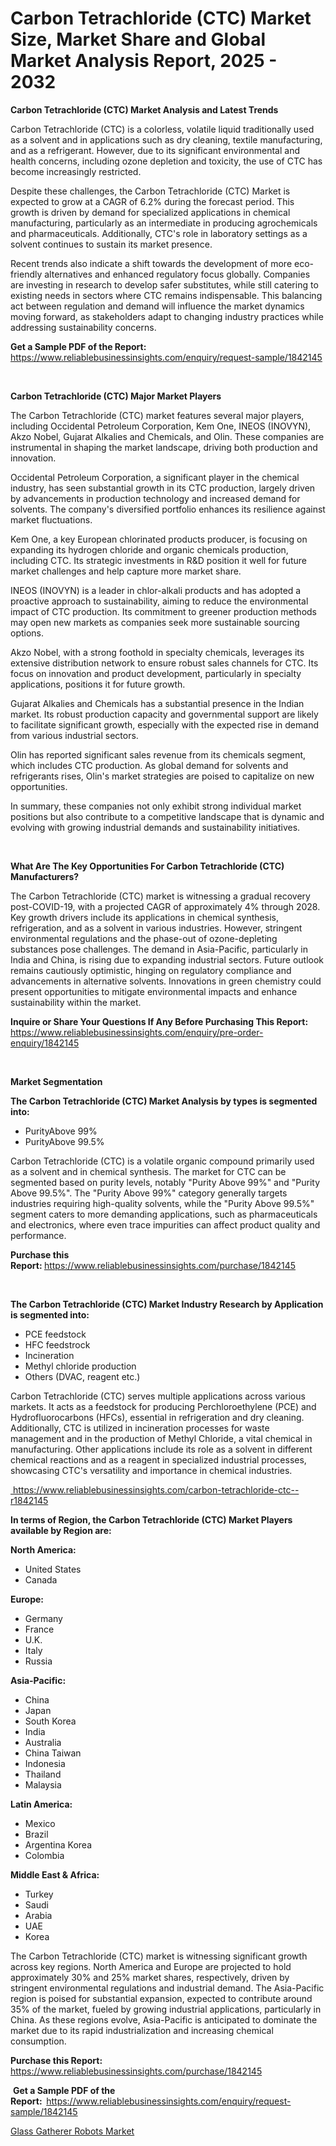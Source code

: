 <p><h1>Carbon Tetrachloride (CTC) Market Size, Market Share and Global Market Analysis Report, 2025 - 2032</h1></p><p><strong>Carbon Tetrachloride (CTC) Market Analysis and Latest Trends</strong></p>
<p><p>Carbon Tetrachloride (CTC) is a colorless, volatile liquid traditionally used as a solvent and in applications such as dry cleaning, textile manufacturing, and as a refrigerant. However, due to its significant environmental and health concerns, including ozone depletion and toxicity, the use of CTC has become increasingly restricted.</p><p>Despite these challenges, the Carbon Tetrachloride (CTC) Market is expected to grow at a CAGR of 6.2% during the forecast period. This growth is driven by demand for specialized applications in chemical manufacturing, particularly as an intermediate in producing agrochemicals and pharmaceuticals. Additionally, CTC's role in laboratory settings as a solvent continues to sustain its market presence.</p><p>Recent trends also indicate a shift towards the development of more eco-friendly alternatives and enhanced regulatory focus globally. Companies are investing in research to develop safer substitutes, while still catering to existing needs in sectors where CTC remains indispensable. This balancing act between regulation and demand will influence the market dynamics moving forward, as stakeholders adapt to changing industry practices while addressing sustainability concerns.</p></p>
<p><strong>Get a Sample PDF of the Report:&nbsp;</strong> <a href="https://www.reliablebusinessinsights.com/enquiry/request-sample/1842145?utm_campaign=2313&utm_medium=2&utm_source=Github&utm_content=ia&utm_term=26032025&utm_id=carbon-tetrachloride-ctc">https://www.reliablebusinessinsights.com/enquiry/request-sample/1842145</a></p>
<p>&nbsp;</p>
<p><strong>Carbon Tetrachloride (CTC) Major Market Players</strong></p>
<p><p>The Carbon Tetrachloride (CTC) market features several major players, including Occidental Petroleum Corporation, Kem One, INEOS (INOVYN), Akzo Nobel, Gujarat Alkalies and Chemicals, and Olin. These companies are instrumental in shaping the market landscape, driving both production and innovation.</p><p>Occidental Petroleum Corporation, a significant player in the chemical industry, has seen substantial growth in its CTC production, largely driven by advancements in production technology and increased demand for solvents. The company's diversified portfolio enhances its resilience against market fluctuations.</p><p>Kem One, a key European chlorinated products producer, is focusing on expanding its hydrogen chloride and organic chemicals production, including CTC. Its strategic investments in R&D position it well for future market challenges and help capture more market share.</p><p>INEOS (INOVYN) is a leader in chlor-alkali products and has adopted a proactive approach to sustainability, aiming to reduce the environmental impact of CTC production. Its commitment to greener production methods may open new markets as companies seek more sustainable sourcing options.</p><p>Akzo Nobel, with a strong foothold in specialty chemicals, leverages its extensive distribution network to ensure robust sales channels for CTC. Its focus on innovation and product development, particularly in specialty applications, positions it for future growth.</p><p>Gujarat Alkalies and Chemicals has a substantial presence in the Indian market. Its robust production capacity and governmental support are likely to facilitate significant growth, especially with the expected rise in demand from various industrial sectors.</p><p>Olin has reported significant sales revenue from its chemicals segment, which includes CTC production. As global demand for solvents and refrigerants rises, Olin's market strategies are poised to capitalize on new opportunities.</p><p>In summary, these companies not only exhibit strong individual market positions but also contribute to a competitive landscape that is dynamic and evolving with growing industrial demands and sustainability initiatives.</p></p>
<p>&nbsp;</p>
<p><strong>What Are The Key Opportunities For Carbon Tetrachloride (CTC) Manufacturers?</strong></p>
<p><p>The Carbon Tetrachloride (CTC) market is witnessing a gradual recovery post-COVID-19, with a projected CAGR of approximately 4% through 2028. Key growth drivers include its applications in chemical synthesis, refrigeration, and as a solvent in various industries. However, stringent environmental regulations and the phase-out of ozone-depleting substances pose challenges. The demand in Asia-Pacific, particularly in India and China, is rising due to expanding industrial sectors. Future outlook remains cautiously optimistic, hinging on regulatory compliance and advancements in alternative solvents. Innovations in green chemistry could present opportunities to mitigate environmental impacts and enhance sustainability within the market.</p></p>
<p><strong>Inquire or Share Your Questions If Any Before Purchasing This Report:</strong> <a href="https://www.reliablebusinessinsights.com/enquiry/pre-order-enquiry/1842145?utm_campaign=2313&utm_medium=2&utm_source=Github&utm_content=ia&utm_term=26032025&utm_id=carbon-tetrachloride-ctc">https://www.reliablebusinessinsights.com/enquiry/pre-order-enquiry/1842145</a></p>
<p>&nbsp;</p>
<p><strong>Market Segmentation</strong></p>
<p><strong>The Carbon Tetrachloride (CTC) Market Analysis by types is segmented into:</strong></p>
<p><ul><li>PurityAbove 99%</li><li>PurityAbove 99.5%</li></ul></p>
<p><p>Carbon Tetrachloride (CTC) is a volatile organic compound primarily used as a solvent and in chemical synthesis. The market for CTC can be segmented based on purity levels, notably "Purity Above 99%" and "Purity Above 99.5%". The "Purity Above 99%" category generally targets industries requiring high-quality solvents, while the "Purity Above 99.5%" segment caters to more demanding applications, such as pharmaceuticals and electronics, where even trace impurities can affect product quality and performance.</p></p>
<p><strong>Purchase this Report:&nbsp;</strong><a href="https://www.reliablebusinessinsights.com/purchase/1842145?utm_campaign=2313&utm_medium=2&utm_source=Github&utm_content=ia&utm_term=26032025&utm_id=carbon-tetrachloride-ctc">https://www.reliablebusinessinsights.com/purchase/1842145</a></p>
<p>&nbsp;</p>
<p><strong>The Carbon Tetrachloride (CTC) Market Industry Research by Application is segmented into:</strong></p>
<p><ul><li>PCE feedstock</li><li>HFC feedstrock</li><li>Incineration</li><li>Methyl chloride production</li><li>Others (DVAC, reagent etc.)</li></ul></p>
<p><p>Carbon Tetrachloride (CTC) serves multiple applications across various markets. It acts as a feedstock for producing Perchloroethylene (PCE) and Hydrofluorocarbons (HFCs), essential in refrigeration and dry cleaning. Additionally, CTC is utilized in incineration processes for waste management and in the production of Methyl Chloride, a vital chemical in manufacturing. Other applications include its role as a solvent in different chemical reactions and as a reagent in specialized industrial processes, showcasing CTC's versatility and importance in chemical industries.</p></p>
<p><a href="https://www.reliablebusinessinsights.com/carbon-tetrachloride-ctc--r1842145?utm_campaign=2313&utm_medium=2&utm_source=Github&utm_content=ia&utm_term=26032025&utm_id=carbon-tetrachloride-ctc">&nbsp;https://www.reliablebusinessinsights.com/carbon-tetrachloride-ctc--r1842145</a></p>
<p><strong>In terms of Region, the Carbon Tetrachloride (CTC) Market Players available by Region are:</strong></p>
<p>
    <p> <strong> North America: </strong>
        <ul>
            <li>United States</li>
            <li>Canada</li>
        </ul>
        </p> 
    <p> <strong> Europe: </strong>
        <ul>
            <li>Germany</li>
            <li>France</li>
            <li>U.K.</li>
            <li>Italy</li>
            <li>Russia</li>
        </ul>
        </p> 
    <p> <strong> Asia-Pacific: </strong>
        <ul>
            <li>China</li>
            <li>Japan</li>
            <li>South Korea</li>
            <li>India</li>
            <li>Australia</li>
            <li>China Taiwan</li>
            <li>Indonesia</li>
            <li>Thailand</li>
            <li>Malaysia</li>
        </ul>
        </p> 
    <p> <strong> Latin America: </strong>
        <ul>
            <li>Mexico</li>
            <li>Brazil</li>
            <li>Argentina Korea</li>
            <li>Colombia</li>
        </ul>
        </p> 
    <p> <strong> Middle East & Africa: </strong>
        <ul>
            <li>Turkey</li>
            <li>Saudi</li>
            <li>Arabia</li>
            <li>UAE</li>
            <li>Korea</li>
        </ul>
    </p>
    </p>
<p><p>The Carbon Tetrachloride (CTC) market is witnessing significant growth across key regions. North America and Europe are projected to hold approximately 30% and 25% market shares, respectively, driven by stringent environmental regulations and industrial demand. The Asia-Pacific region is poised for substantial expansion, expected to contribute around 35% of the market, fueled by growing industrial applications, particularly in China. As these regions evolve, Asia-Pacific is anticipated to dominate the market due to its rapid industrialization and increasing chemical consumption.</p></p>
<p><strong>Purchase this Report: </strong><a href="https://www.reliablebusinessinsights.com/purchase/1842145?utm_campaign=2313&utm_medium=2&utm_source=Github&utm_content=ia&utm_term=26032025&utm_id=carbon-tetrachloride-ctc">https://www.reliablebusinessinsights.com/purchase/1842145</a></p>
<p>&nbsp;<strong>Get a Sample PDF of the Report:&nbsp;&nbsp;</strong><a href="https://www.reliablebusinessinsights.com/enquiry/request-sample/1842145?utm_campaign=2313&utm_medium=2&utm_source=Github&utm_content=ia&utm_term=26032025&utm_id=carbon-tetrachloride-ctc">https://www.reliablebusinessinsights.com/enquiry/request-sample/1842145</a></p>
<p><strong></strong></p>
<p><p><a href="https://github.com/boitafbg/Market-Research-Report-List-1/blob/main/glass-gatherer-robots-market.md?utm_campaign=2313&utm_medium=2&utm_source=Github&utm_content=ia&utm_term=26032025&utm_id=carbon-tetrachloride-ctc">Glass Gatherer Robots Market</a></p></p>